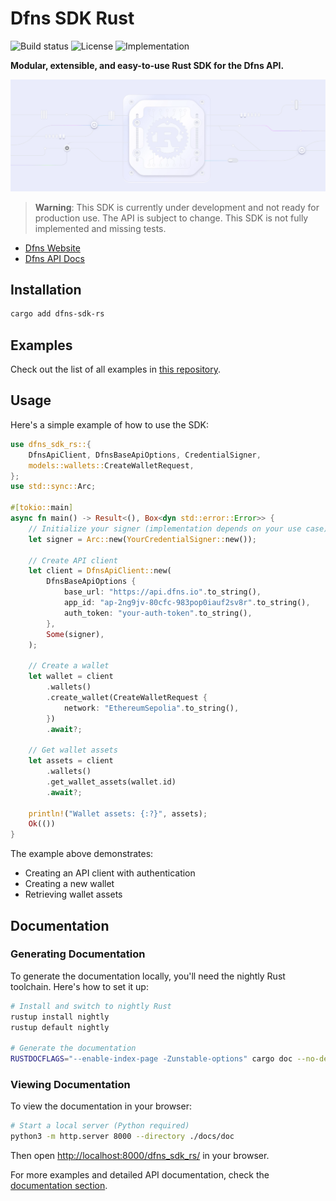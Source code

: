 # Dfns SDK Rust

![Build status](https://img.shields.io/badge/build-passing-brightgreen?style=flat) ![License](https://img.shields.io/badge/license-MIT-blue) ![Implementation](https://img.shields.io/badge/implemented-100%25-green)

**Modular, extensible, and easy-to-use Rust SDK for the Dfns API.**

![](./assets/sdk-rs.png)

> **Warning**: This SDK is currently under development and not ready for production use. The API is subject to change. This SDK is not fully implemented and missing tests.

- [Dfns Website](https://www.dfns.co)
- [Dfns API Docs](https://docs.dfns.co)

## Installation

```bash
cargo add dfns-sdk-rs
```

## Examples

Check out the list of all examples in [this repository](https://github.com/deltartificial/dfns-sdk-rs-examples).

## Usage

Here's a simple example of how to use the SDK:

```rust
use dfns_sdk_rs::{
    DfnsApiClient, DfnsBaseApiOptions, CredentialSigner,
    models::wallets::CreateWalletRequest,
};
use std::sync::Arc;

#[tokio::main]
async fn main() -> Result<(), Box<dyn std::error::Error>> {
    // Initialize your signer (implementation depends on your use case)
    let signer = Arc::new(YourCredentialSigner::new());

    // Create API client
    let client = DfnsApiClient::new(
        DfnsBaseApiOptions {
            base_url: "https://api.dfns.io".to_string(),
            app_id: "ap-2ng9jv-80cfc-983pop0iauf2sv8r".to_string(),
            auth_token: "your-auth-token".to_string(),
        },
        Some(signer),
    );

    // Create a wallet
    let wallet = client
        .wallets()
        .create_wallet(CreateWalletRequest {
            network: "EthereumSepolia".to_string(),
        })
        .await?;

    // Get wallet assets
    let assets = client
        .wallets()
        .get_wallet_assets(wallet.id)
        .await?;

    println!("Wallet assets: {:?}", assets);
    Ok(())
}
```

The example above demonstrates:

- Creating an API client with authentication
- Creating a new wallet
- Retrieving wallet assets

## Documentation

### Generating Documentation

To generate the documentation locally, you'll need the nightly Rust toolchain. Here's how to set it up:

```bash
# Install and switch to nightly Rust
rustup install nightly
rustup default nightly

# Generate the documentation
RUSTDOCFLAGS="--enable-index-page -Zunstable-options" cargo doc --no-deps --document-private-items --target-dir ./docs
```

### Viewing Documentation

To view the documentation in your browser:

```bash
# Start a local server (Python required)
python3 -m http.server 8000 --directory ./docs/doc
```

Then open [http://localhost:8000/dfns_sdk_rs/](http://localhost:8000/dfns_sdk_rs/) in your browser.

For more examples and detailed API documentation, check the [documentation section](#documentation).
